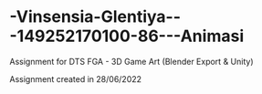 # -Vinsensia-Glentiya---149252170100-86---Animasi
Assignment for DTS FGA - 3D Game Art (Blender Export &amp; Unity)

Assignment created in 28/06/2022
